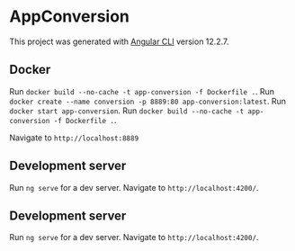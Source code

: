 # AppConversion

This project was generated with [Angular CLI](https://github.com/angular/angular-cli) version 12.2.7.

## Docker

Run `docker build --no-cache -t app-conversion -f Dockerfile .`.
Run `docker create --name conversion -p 8889:80 app-conversion:latest`.
Run `docker start app-conversion`.
Run `docker build --no-cache -t app-conversion -f Dockerfile .`.

Navigate to `http://localhost:8889`

## Development server

Run `ng serve` for a dev server. Navigate to `http://localhost:4200/`.

## Development server

Run `ng serve` for a dev server. Navigate to `http://localhost:4200/`.


